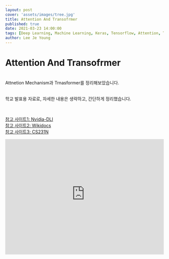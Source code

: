 ```yaml
---
layout: post
cover: 'assets/images/tree.jpg'
title: Attention And Transofrmer
published: true
date: 2021-03-23 14:00:00
tags: [Deep Learning, Machine Learning, Keras, Tensorflow, Attention, Transformer, PersonalStudy]
author: Lee Je Young
---
```


<h1>Attention And Transofrmer<br /></h1>

<br />Attnetion Mechanism과 Trnasformer를 정리해보았습니다.

<br />학교 발표용 자료로, 자세한 내용은 생략하고, 간단하게 정리했습니다.

<br />

[참고 사이트1: Nvidia-DLI](https://www.nvidia.com/ko-kr/training/)<br />
[참고 사이트2: Wikidocs](https://wikidocs.net/31379)<br />
[참고 사이트3: CS231N](http://cs231n.stanford.edu/)<br />

<style>
.responsive-wrap iframe{ max-width: 100%;}
</style>
<div class="responsive-wrap">

<iframe src="https://catholicackr-my.sharepoint.com/:p:/g/personal/dlwpdud_catholic_ac_kr/ETyN47a79QpHsDDfaEBQTKUBPFK1412g9uMFzh7b9r4pCw?e=2lTAJ5" width="610px" height="367px" frameborder="0">포함된 <a target="_blank" href="https://office.com">Microsoft Office</a> 프레젠테이션, 제공: <a target="_blank" href="https://office.com/webapps">Office</a></iframe>

</div>


